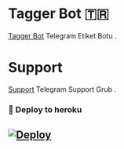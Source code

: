 # Tagger Bot 🇹🇷
[Tagger Bot](https://t.me/LuciTaggerBot) Telegram Etiket Botu .

# Support 
[Support](https://t.me/LuciSup) Telegram Support Grub .

### 🚀 Deploy to heroku
[![Deploy](https://www.herokucdn.com/deploy/button.svg)](https://heroku.com/deploy?template=https://github.com/FallenXSs/fallentagger)
-












